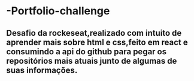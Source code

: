 # -Portfolio-challenge

## Desafio da rockeseat,realizado com intuito de aprender mais sobre html e css,feito em react e consumindo a api do github para pegar os repositórios mais atuais junto de algumas de suas informações.
